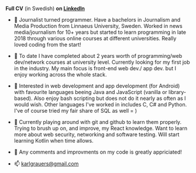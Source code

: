 **Full CV** (in Swedish) **on [LinkedIn](https://www.linkedin.com/in/karl-grauers-7009aa41/?originalSubdomain=se)**

- 👋 Journalist turned programmer. Have a bachelors in Journalism and Media Production from Linnaeus University, Sweden. Worked in news media/journalism for 10+ years but started to learn programming in late 2018 through various online courses at different universities. Really loved coding from the start! 

- 👋 To date I have completed about 2 years worth of programming/web dev/network courses at university level. Currently looking for my first job in the industry. My main focus is front-end web dev./ app dev. but I enjoy working across the whole stack.

- 👀 Interested in web development and app development (for Android) with favourite languages beeing Java and JavaScript (vanilla or library-based). Also enjoy bash scripting but does not do it nearly as often as I would wish. Other languages I've worked in includes C, C# and Python. I've of course tried my fair share of SQL as well = ) 

- 🌱 Currently playing around with git and github to learn them properly. Trying to brush up on, and improve, my React knowledge. Want to learn more about web security, networking and software testing. Will start learning Kotlin when time allows.

- 💞️ Any comments and improvments on my code is greatly appriciated!

- 📫 karlgrauers@gmail.com

<!---
k-grau/k-grau is a ✨ special ✨ repository because its `README.md` (this file) appears on your GitHub profile.
You can click the Preview link to take a look at your changes.
--->
